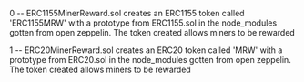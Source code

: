 0 -- ERC1155MinerReward.sol creates an ERC1155 token called 'ERC1155MRW' with a prototype from ERC1155.sol in the node_modules gotten
     from open zeppelin. The token created allows miners to be rewarded

1 -- ERC20MinerReward.sol creates an ERC20 token called 'MRW' with a prototype from ERC20.sol in the node_modules gotten
     from open zeppelin. The token created allows miners to be rewarded

